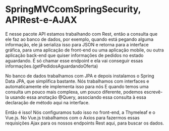 # SpringMVCcomSpringSecurity, APIRest-e-AJAX

E nesse pacote API estamos trabalhando com Rest, então a consulta que ele faz ao banco de dados, por exemplo, quando está pegando alguma informação, ele já serializa isso para JSON e retorna para a interface gráfica, para uma aplicação de front-end ou uma aplicação mobile, ou outra aplicação back-end que quiser informações de pedidos no estado aguardando. É só chamar esse endpoint e ela vai conseguir essas informações.(getPedidosAguardandoOferta)

No banco de dados trabalhamos com JPA e depois instalamos o Spring Data JPA, que simplifica bastante. Nós trabalhamos com interfaces e automaticamente ele implementa isso para nós
E quando temos uma consulta um pouco mais complexa, um pouco diferente, podemos escrevê-la usando essa anotação @Query, associando essa consulta à essa declaração de método aqui na interface.

Então é isso! Nós configuramos tudo isso no front-end, a Thymeleaf e o Vue.js. No Vue.js trabalhamos com o Axios para fazermos essas requisições Ajax para os nossos endpoints Rest aqui, para buscar os dados.

 
